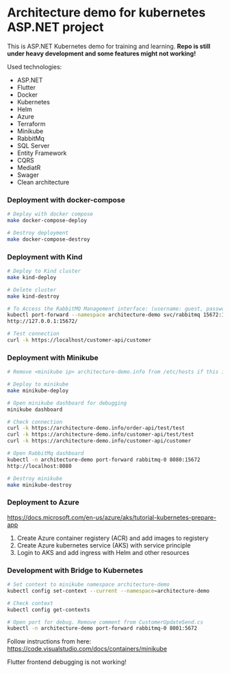 # Architecture demo for kubernetes ASP.NET project

This is ASP.NET Kubernetes demo for training and learning. **Repo is still under heavy development and some features might not working!**

Used technologies:
* ASP.NET
* Flutter
* Docker
* Kubernetes
* Helm
* Azure
* Terraform
* Minikube
* RabbitMq
* SQL Server
* Entity Framework
* CQRS
* MediatR
* Swager
* Clean architecture

### Deployment with docker-compose

```bash
# Deploy with docker compose
make docker-compose-deploy

# Destroy deployment
make docker-compose-destroy
```

### Deployment with Kind

```bash
# Deploy to Kind cluster
make kind-deploy

# Delete cluster
make kind-destroy

# To Access the RabbitMQ Management interface: (username: guest, password: guest)
kubectl port-forward --namespace architecture-demo svc/rabbitmq 15672:15672
http://127.0.0.1:15672/

# Test connection
curl -k https://localhost/customer-api/customer
```

### Deployment with Minikube

```bash
# Remove <minikube ip> architecture-demo.info from /etc/hosts if this is NOT first time to deploy!

# Deploy to minikube
make minikube-deploy

# Open minikube dashboard for debugging
minikube dashboard

# Check connection
curl -k https://architecture-demo.info/order-api/test/test
curl -k https://architecture-demo.info/customer-api/test/test
curl -k https://architecture-demo.info/customer-api/customer

# Open RabbitMq dashboard
kubectl -n architecture-demo port-forward rabbitmq-0 8080:15672
http://localhost:8080

# Destroy minikube
make minikube-destroy
```

### Deployment to Azure

https://docs.microsoft.com/en-us/azure/aks/tutorial-kubernetes-prepare-app

1. Create Azure container registery (ACR) and add images to registery
3. Create Azure kubernetes service (AKS) with service principle
4. Login to AKS and add ingress with Helm and other resources

### Development with Bridge to Kubernetes

```bash
# Set context to minikube namespace architecture-demo
kubectl config set-context --current --namespace=architecture-demo

# Check context
kubectl config get-contexts

# Open port for debug. Remove comment from CustomerUpdateSend.cs
kubectl -n architecture-demo port-forward rabbitmq-0 8001:5672
```

Follow instructions from here: https://code.visualstudio.com/docs/containers/minikube

Flutter frontend debugging is not working!